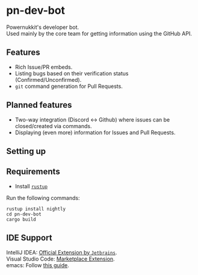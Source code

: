 # pn-dev-bot
Powernukkit's developer bot.  
Used mainly by the core team for getting information using the GitHub API.  

## Features

- Rich Issue/PR embeds.  
- Listing bugs based on their verification status (Confirmed/Unconfirmed).  
- `git` command generation for Pull Requests.  

## Planned features

- Two-way integration (Discord <-> Github) where issues can be closed/created via commands.  
- Displaying (even more) information for Issues and Pull Requests.  

## Setting up

Requirements
---
- Install [`rustup`](https://rustup.rs)  

Run the following commands: 
```
rustup install nightly
cd pn-dev-bot
cargo build
```

IDE Support
---
IntelliJ IDEA: [Official Extension by `Jetbrains`](https://www.jetbrains.com/rust/).  
Visual Studio Code: [Marketplace Extension](https://marketplace.visualstudio.com/items?itemName=rust-lang.rust).  
emacs: Follow [this guide](https://robert.kra.hn/posts/rust-emacs-setup/).
